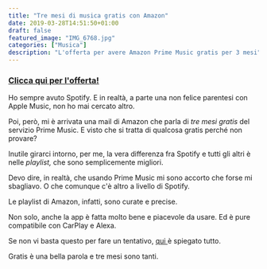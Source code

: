 ```yaml
---
title: "Tre mesi di musica gratis con Amazon"
date: 2019-03-28T14:51:50+01:00
draft: false
featured_image: "IMG_6768.jpg"
categories: ["Musica"]
description: "L'offerta per avere Amazon Prime Music gratis per 3 mesi"
---
```


### <a href="https://www.amazon.it/b?node=16403871031&tag=protofra-21" target="_blank" rel="nofollow" title="clicca qui"> Clicca qui per l'offerta! </a>

Ho sempre avuto Spotify. E in realtà, a parte una non felice parentesi con Apple Music, non ho mai cercato altro. 

Poi, però, mi è arrivata una mail di Amazon che parla di _tre mesi gratis_ del servizio Prime Music. E visto che si tratta di qualcosa gratis perché non provare?
 

Inutile girarci intorno, per me, la vera differenza fra Spotify e tutti gli altri è nelle _playlist,_ che sono semplicemente migliori. 

Devo dire, in realtà, che usando Prime Music mi sono accorto che forse mi sbagliavo. O che comunque c'è altro a livello di Spotify. 

Le playlist di Amazon, infatti, sono curate e precise. 

Non solo, anche la app è fatta molto bene e piacevole da usare. Ed è pure compatibile con CarPlay e Alexa.  

Se non vi basta questo per fare un tentativo, <a href="https://www.amazon.it/b?node=16403871031&tag=protofra-21" target="_blank" rel="nofollow" title="qui">qui </a> è spiegato tutto. 

Gratis è una bella parola e tre mesi sono tanti. 




